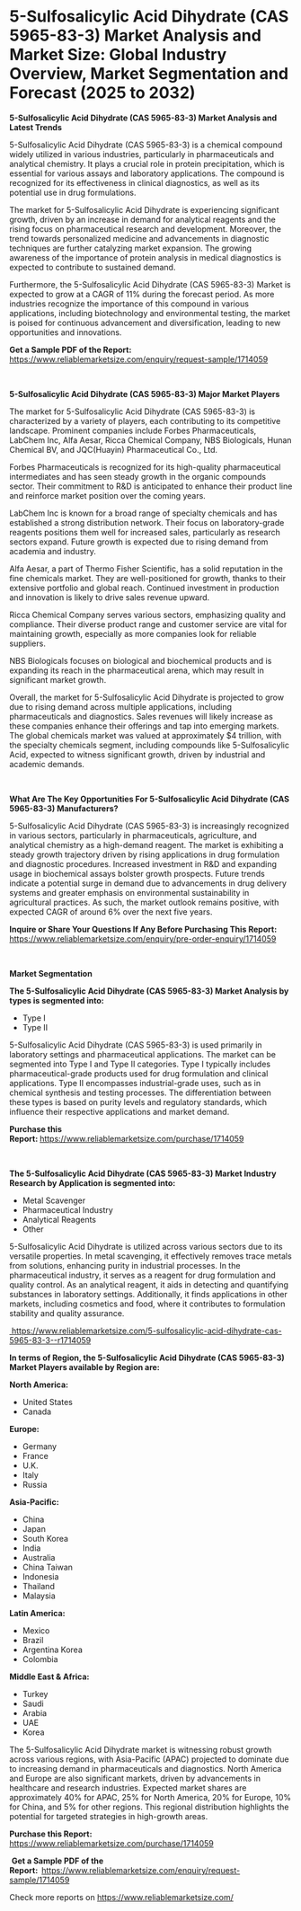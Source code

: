 <p><h1>5-Sulfosalicylic Acid Dihydrate (CAS 5965-83-3) Market Analysis and Market Size: Global Industry Overview, Market Segmentation and Forecast (2025 to 2032)</h1></p><p><strong>5-Sulfosalicylic Acid Dihydrate (CAS 5965-83-3) Market Analysis and Latest Trends</strong></p>
<p><p>5-Sulfosalicylic Acid Dihydrate (CAS 5965-83-3) is a chemical compound widely utilized in various industries, particularly in pharmaceuticals and analytical chemistry. It plays a crucial role in protein precipitation, which is essential for various assays and laboratory applications. The compound is recognized for its effectiveness in clinical diagnostics, as well as its potential use in drug formulations.</p><p>The market for 5-Sulfosalicylic Acid Dihydrate is experiencing significant growth, driven by an increase in demand for analytical reagents and the rising focus on pharmaceutical research and development. Moreover, the trend towards personalized medicine and advancements in diagnostic techniques are further catalyzing market expansion. The growing awareness of the importance of protein analysis in medical diagnostics is expected to contribute to sustained demand.</p><p>Furthermore, the 5-Sulfosalicylic Acid Dihydrate (CAS 5965-83-3) Market is expected to grow at a CAGR of 11% during the forecast period. As more industries recognize the importance of this compound in various applications, including biotechnology and environmental testing, the market is poised for continuous advancement and diversification, leading to new opportunities and innovations.</p></p>
<p><strong>Get a Sample PDF of the Report:&nbsp;</strong> <a href="https://www.reliablemarketsize.com/enquiry/request-sample/1714059?utm_campaign=2461&utm_medium=2&utm_source=Github&utm_content=ia&utm_term=28032025&utm_id=5-sulfosalicylic-acid-dihydrate-cas-5965-83-3">https://www.reliablemarketsize.com/enquiry/request-sample/1714059</a></p>
<p>&nbsp;</p>
<p><strong>5-Sulfosalicylic Acid Dihydrate (CAS 5965-83-3) Major Market Players</strong></p>
<p><p>The market for 5-Sulfosalicylic Acid Dihydrate (CAS 5965-83-3) is characterized by a variety of players, each contributing to its competitive landscape. Prominent companies include Forbes Pharmaceuticals, LabChem Inc, Alfa Aesar, Ricca Chemical Company, NBS Biologicals, Hunan Chemical BV, and JQC(Huayin) Pharmaceutical Co., Ltd.</p><p>Forbes Pharmaceuticals is recognized for its high-quality pharmaceutical intermediates and has seen steady growth in the organic compounds sector. Their commitment to R&D is anticipated to enhance their product line and reinforce market position over the coming years.</p><p>LabChem Inc is known for a broad range of specialty chemicals and has established a strong distribution network. Their focus on laboratory-grade reagents positions them well for increased sales, particularly as research sectors expand. Future growth is expected due to rising demand from academia and industry.</p><p>Alfa Aesar, a part of Thermo Fisher Scientific, has a solid reputation in the fine chemicals market. They are well-positioned for growth, thanks to their extensive portfolio and global reach. Continued investment in production and innovation is likely to drive sales revenue upward.</p><p>Ricca Chemical Company serves various sectors, emphasizing quality and compliance. Their diverse product range and customer service are vital for maintaining growth, especially as more companies look for reliable suppliers.</p><p>NBS Biologicals focuses on biological and biochemical products and is expanding its reach in the pharmaceutical arena, which may result in significant market growth.</p><p>Overall, the market for 5-Sulfosalicylic Acid Dihydrate is projected to grow due to rising demand across multiple applications, including pharmaceuticals and diagnostics. Sales revenues will likely increase as these companies enhance their offerings and tap into emerging markets. The global chemicals market was valued at approximately $4 trillion, with the specialty chemicals segment, including compounds like 5-Sulfosalicylic Acid, expected to witness significant growth, driven by industrial and academic demands.</p></p>
<p>&nbsp;</p>
<p><strong>What Are The Key Opportunities For 5-Sulfosalicylic Acid Dihydrate (CAS 5965-83-3) Manufacturers?</strong></p>
<p><p>5-Sulfosalicylic Acid Dihydrate (CAS 5965-83-3) is increasingly recognized in various sectors, particularly in pharmaceuticals, agriculture, and analytical chemistry as a high-demand reagent. The market is exhibiting a steady growth trajectory driven by rising applications in drug formulation and diagnostic procedures. Increased investment in R&D and expanding usage in biochemical assays bolster growth prospects. Future trends indicate a potential surge in demand due to advancements in drug delivery systems and greater emphasis on environmental sustainability in agricultural practices. As such, the market outlook remains positive, with expected CAGR of around 6% over the next five years.</p></p>
<p><strong>Inquire or Share Your Questions If Any Before Purchasing This Report:</strong> <a href="https://www.reliablemarketsize.com/enquiry/pre-order-enquiry/1714059?utm_campaign=2461&utm_medium=2&utm_source=Github&utm_content=ia&utm_term=28032025&utm_id=5-sulfosalicylic-acid-dihydrate-cas-5965-83-3">https://www.reliablemarketsize.com/enquiry/pre-order-enquiry/1714059</a></p>
<p>&nbsp;</p>
<p><strong>Market Segmentation</strong></p>
<p><strong>The 5-Sulfosalicylic Acid Dihydrate (CAS 5965-83-3) Market Analysis by types is segmented into:</strong></p>
<p><ul><li>Type I</li><li>Type II</li></ul></p>
<p><p>5-Sulfosalicylic Acid Dihydrate (CAS 5965-83-3) is used primarily in laboratory settings and pharmaceutical applications. The market can be segmented into Type I and Type II categories. Type I typically includes pharmaceutical-grade products used for drug formulation and clinical applications. Type II encompasses industrial-grade uses, such as in chemical synthesis and testing processes. The differentiation between these types is based on purity levels and regulatory standards, which influence their respective applications and market demand.</p></p>
<p><strong>Purchase this Report:&nbsp;</strong><a href="https://www.reliablemarketsize.com/purchase/1714059?utm_campaign=2461&utm_medium=2&utm_source=Github&utm_content=ia&utm_term=28032025&utm_id=5-sulfosalicylic-acid-dihydrate-cas-5965-83-3">https://www.reliablemarketsize.com/purchase/1714059</a></p>
<p>&nbsp;</p>
<p><strong>The 5-Sulfosalicylic Acid Dihydrate (CAS 5965-83-3) Market Industry Research by Application is segmented into:</strong></p>
<p><ul><li>Metal Scavenger</li><li>Pharmaceutical Industry</li><li>Analytical Reagents</li><li>Other</li></ul></p>
<p><p>5-Sulfosalicylic Acid Dihydrate is utilized across various sectors due to its versatile properties. In metal scavenging, it effectively removes trace metals from solutions, enhancing purity in industrial processes. In the pharmaceutical industry, it serves as a reagent for drug formulation and quality control. As an analytical reagent, it aids in detecting and quantifying substances in laboratory settings. Additionally, it finds applications in other markets, including cosmetics and food, where it contributes to formulation stability and quality assurance.</p></p>
<p><a href="https://www.reliablemarketsize.com/5-sulfosalicylic-acid-dihydrate-cas-5965-83-3--r1714059?utm_campaign=2461&utm_medium=2&utm_source=Github&utm_content=ia&utm_term=28032025&utm_id=5-sulfosalicylic-acid-dihydrate-cas-5965-83-3">&nbsp;https://www.reliablemarketsize.com/5-sulfosalicylic-acid-dihydrate-cas-5965-83-3--r1714059</a></p>
<p><strong>In terms of Region, the 5-Sulfosalicylic Acid Dihydrate (CAS 5965-83-3) Market Players available by Region are:</strong></p>
<p>
    <p> <strong> North America: </strong>
        <ul>
            <li>United States</li>
            <li>Canada</li>
        </ul>
        </p> 
    <p> <strong> Europe: </strong>
        <ul>
            <li>Germany</li>
            <li>France</li>
            <li>U.K.</li>
            <li>Italy</li>
            <li>Russia</li>
        </ul>
        </p> 
    <p> <strong> Asia-Pacific: </strong>
        <ul>
            <li>China</li>
            <li>Japan</li>
            <li>South Korea</li>
            <li>India</li>
            <li>Australia</li>
            <li>China Taiwan</li>
            <li>Indonesia</li>
            <li>Thailand</li>
            <li>Malaysia</li>
        </ul>
        </p> 
    <p> <strong> Latin America: </strong>
        <ul>
            <li>Mexico</li>
            <li>Brazil</li>
            <li>Argentina Korea</li>
            <li>Colombia</li>
        </ul>
        </p> 
    <p> <strong> Middle East & Africa: </strong>
        <ul>
            <li>Turkey</li>
            <li>Saudi</li>
            <li>Arabia</li>
            <li>UAE</li>
            <li>Korea</li>
        </ul>
    </p>
    </p>
<p><p>The 5-Sulfosalicylic Acid Dihydrate market is witnessing robust growth across various regions, with Asia-Pacific (APAC) projected to dominate due to increasing demand in pharmaceuticals and diagnostics. North America and Europe are also significant markets, driven by advancements in healthcare and research industries. Expected market shares are approximately 40% for APAC, 25% for North America, 20% for Europe, 10% for China, and 5% for other regions. This regional distribution highlights the potential for targeted strategies in high-growth areas.</p></p>
<p><strong>Purchase this Report: </strong><a href="https://www.reliablemarketsize.com/purchase/1714059?utm_campaign=2461&utm_medium=2&utm_source=Github&utm_content=ia&utm_term=28032025&utm_id=5-sulfosalicylic-acid-dihydrate-cas-5965-83-3">https://www.reliablemarketsize.com/purchase/1714059</a></p>
<p>&nbsp;<strong>Get a Sample PDF of the Report:&nbsp;&nbsp;</strong><a href="https://www.reliablemarketsize.com/enquiry/request-sample/1714059?utm_campaign=2461&utm_medium=2&utm_source=Github&utm_content=ia&utm_term=28032025&utm_id=5-sulfosalicylic-acid-dihydrate-cas-5965-83-3">https://www.reliablemarketsize.com/enquiry/request-sample/1714059</a></p>
<p><strong></strong></p>
<p>Check more reports on <a href="https://www.reliablemarketsize.com/?utm_campaign=2461&utm_medium=2&utm_source=Github&utm_content=ia&utm_term=28032025&utm_id=5-sulfosalicylic-acid-dihydrate-cas-5965-83-3">https://www.reliablemarketsize.com/</a></p>